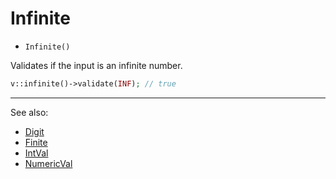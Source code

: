 # Infinite

- `Infinite()`

Validates if the input is an infinite number.

```php
v::infinite()->validate(INF); // true
```

***
See also:

  * [Digit](Digit.md)
  * [Finite](Finite.md)
  * [IntVal](IntVal.md)
  * [NumericVal](NumericVal.md)
